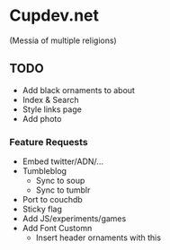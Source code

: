 # Cupdev.net
(Messia of multiple religions)

## TODO

* Add black ornaments to about
* Index & Search
* Style links page
* Add photo

### Feature Requests

* Embed twitter/ADN/...
* Tumbleblog
    * Sync to soup
    * Sync to tumblr
* Port to couchdb
* Sticky flag
* Add JS/experiments/games
* Add Font Customn
  * Insert header ornaments with this
